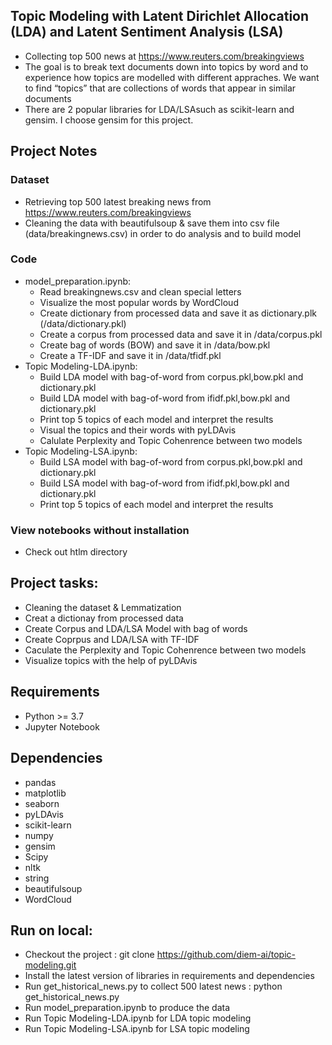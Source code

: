##  Topic Modeling with Latent Dirichlet Allocation (LDA) and Latent Sentiment Analysis (LSA)
- Collecting top 500 news at https://www.reuters.com/breakingviews
- The goal is to break text documents down into topics by word and to experience how topics are modelled with different appraches. We want to find “topics” that are collections of words that appear in similar documents
- There are 2 popular libraries for LDA/LSAsuch as scikit-learn and gensim. I choose gensim for this project.

## Project Notes
### Dataset
- Retrieving top 500 latest breaking news from https://www.reuters.com/breakingviews 
- Cleaning the data with beautifulsoup & save them into csv file (data/breakingnews.csv) in order to do analysis and to build model
### Code
- model_preparation.ipynb:
   * Read breakingnews.csv and clean special letters
   * Visualize the most popular words by WordCloud
   * Create dictionary from processed data and save it as dictionary.plk (/data/dictionary.pkl)
   * Create a corpus from processed data and save it in /data/corpus.pkl
   * Create bag of words (BOW) and save it in /data/bow.pkl
   * Create a TF-IDF and save it in /data/tfidf.pkl
- Topic Modeling-LDA.ipynb:
   * Build LDA model with bag-of-word from corpus.pkl,bow.pkl and dictionary.pkl
   * Build LDA model with bag-of-word from ifidf.pkl,bow.pkl and dictionary.pkl
   * Print top 5 topics of each model and interpret the results
   * Visual the topics and their words with pyLDAvis
   * Calulate Perplexity and Topic Cohenrence between two models
- Topic Modeling-LSA.ipynb:
   * Build LSA model with bag-of-word from corpus.pkl,bow.pkl and dictionary.pkl
   * Build LSA model with bag-of-word from ifidf.pkl,bow.pkl and dictionary.pkl
   * Print top 5 topics of each model and interpret the results

### View notebooks without installation
- Check out htlm directory

## Project tasks:
- Cleaning the dataset & Lemmatization
- Creat a dictionay from processed data
- Create Corpus and LDA/LSA Model with bag of words
- Create Coprpus and LDA/LSA with TF-IDF
- Caculate the Perplexity and Topic Cohenrence between two models
- Visualize topics with the help of pyLDAvis

## Requirements
- Python >= 3.7
- Jupyter Notebook

## Dependencies
- pandas
- matplotlib
- seaborn
- pyLDAvis
- scikit-learn
- numpy
- gensim
- Scipy
- nltk
- string
- beautifulsoup
- WordCloud

## Run on local:
- Checkout the project : git clone https://github.com/diem-ai/topic-modeling.git
- Install the latest version of libraries in requirements and dependencies
- Run get_historical_news.py to collect 500 latest news : python get_historical_news.py
- Run model_preparation.ipynb to produce the data
- Run Topic Modeling-LDA.ipynb for LDA topic modeling
- Run Topic Modeling-LSA.ipynb for LSA topic modeling

